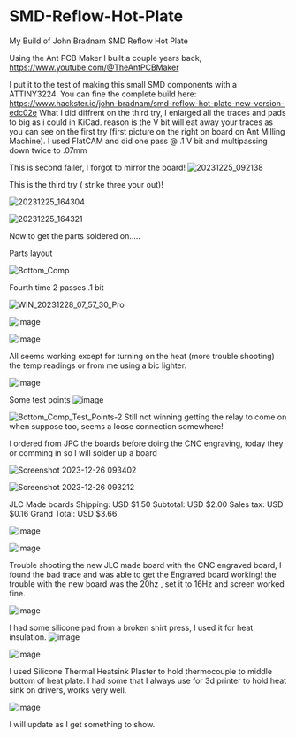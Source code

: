 # SMD-Reflow-Hot-Plate
My Build of  John Bradnam   SMD Reflow Hot Plate

Using the Ant PCB Maker I built a couple years back, https://www.youtube.com/@TheAntPCBMaker

I put it to the test of making this small SMD components with a ATTINY3224.
You can fine the complete build here: https://www.hackster.io/john-bradnam/smd-reflow-hot-plate-new-version-edc02e
What I did diffrent on the third try, I enlarged all the traces and pads to big as i could in KiCad. reason is the V bit will eat away your traces as you can see on the first try (first picture on the right on board on Ant Milling Machine).
I used FlatCAM  and did one pass @ .1 V bit and multipassing down twice to .07mm 

This is second failer, I forgot to mirror the board!
![20231225_092138](https://github.com/carl1961/SMD-Reflow-Hot-Plate/assets/3056821/eae0adcb-ec9e-4316-9593-88199dbef1d3)

This is the third try ( strike three your out)!

![20231225_164304](https://github.com/carl1961/SMD-Reflow-Hot-Plate/assets/3056821/7a7e84c4-0369-46b3-a085-a87fee0a71cc)

![20231225_164321](https://github.com/carl1961/SMD-Reflow-Hot-Plate/assets/3056821/58bac2bc-ebcf-4a93-9c25-e31f11ea9ef1)

Now to get the parts soldered on.....

Parts layout  

 ![Bottom_Comp](https://github.com/carl1961/SMD-Reflow-Hot-Plate/assets/3056821/89b80095-a8eb-4119-8375-d7019a1ea280)

Fourth time 2 passes .1 bit

![WIN_20231228_07_57_30_Pro](https://github.com/carl1961/SMD-Reflow-Hot-Plate/assets/3056821/87ab76cd-9e03-4c5d-ba81-d1139ff66ae7)

![image](https://github.com/carl1961/SMD-Reflow-Hot-Plate/assets/3056821/cc24d6a4-5ef1-457c-b602-1e8a0227982a)

![image](https://github.com/carl1961/SMD-Reflow-Hot-Plate/assets/3056821/a4cf8bb5-257d-4ee3-8117-4ab34cff983c)

All seems working except for turning on the heat (more trouble shooting) the temp readings or from me using a bic lighter.

![image](https://github.com/carl1961/SMD-Reflow-Hot-Plate/assets/3056821/ace4ee9c-d2cd-4d94-b570-9261bd0ef0b0)

Some test points 
![image](https://github.com/carl1961/SMD-Reflow-Hot-Plate/assets/3056821/03c1d2de-2e4e-47c5-9697-94ef896a670c)

![Bottom_Comp_Test_Points-2](https://github.com/carl1961/SMD-Reflow-Hot-Plate/assets/3056821/a1806273-5f18-4fc5-a8f3-09abf1fcf88c)
Still not winning getting the relay to come on when suppose too, seems a loose connection somewhere!

I ordered from JPC the boards before doing the CNC engraving, today they or comming in so I will solder up a board 

![Screenshot 2023-12-26 093402](https://github.com/carl1961/SMD-Reflow-Hot-Plate/assets/3056821/150dce43-9ac8-489b-8f62-8742cab13193)

![Screenshot 2023-12-26 093212](https://github.com/carl1961/SMD-Reflow-Hot-Plate/assets/3056821/8ce24ee6-8165-4469-9444-18038aef7197)

JLC Made boards
Shipping:
USD $1.50
Subtotal:
USD $2.00
Sales tax:
USD $0.16
Grand Total:
USD $3.66

![image](https://github.com/carl1961/SMD-Reflow-Hot-Plate/assets/3056821/b7acc5c9-3c51-4bc9-a4a5-0cfaeb5fe7c6)

![image](https://github.com/carl1961/SMD-Reflow-Hot-Plate/assets/3056821/1ef02638-b463-46de-80ba-7631120370d1)


Trouble shooting the new JLC made board with the CNC engraved board, I found the bad trace and was able to get the Engraved board working!
the trouble with the new board was the 20hz , set it to 16Hz and screen worked fine.

![image](https://github.com/carl1961/SMD-Reflow-Hot-Plate/assets/3056821/b142189b-2b1a-4586-9d2e-8903df56361b)

I had some silicone pad from a broken shirt press, I used it for heat insulation.
![image](https://github.com/carl1961/SMD-Reflow-Hot-Plate/assets/3056821/037704ff-5ddc-4159-b4ab-13e3e21f0099)

![image](https://github.com/carl1961/SMD-Reflow-Hot-Plate/assets/3056821/6ad4e435-66de-4e02-8334-8e5c7b658378)

I used Silicone Thermal Heatsink Plaster to hold thermocouple to middle bottom of heat plate. 
I had some that I always use for 3d printer to hold heat sink on drivers, works very well.

![image](https://github.com/carl1961/SMD-Reflow-Hot-Plate/assets/3056821/7d7dc01a-fa0a-47df-8e6e-f2d0af1b31f7)












I will update as I get something to show.


